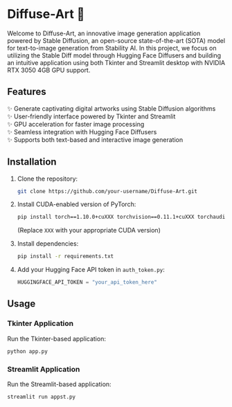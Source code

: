 # Diffuse-Art 🎨

Welcome to Diffuse-Art, an innovative image generation application powered by Stable Diffusion, an open-source state-of-the-art (SOTA) model for text-to-image generation from Stability AI. In this project, we focus on utilizing the Stable Diff model through Hugging Face Diffusers and building an intuitive application using both Tkinter and Streamlit desktop with NVIDIA RTX 3050 4GB GPU support.

## Features

✨ Generate captivating digital artworks using Stable Diffusion algorithms  
✨ User-friendly interface powered by Tkinter and Streamlit  
✨ GPU acceleration for faster image processing  
✨ Seamless integration with Hugging Face Diffusers  
✨ Supports both text-based and interactive image generation  

## Installation

1. Clone the repository:
   ```bash
   git clone https://github.com/your-username/Diffuse-Art.git
   ```

2. Install CUDA-enabled version of PyTorch:
   ```bash
   pip install torch==1.10.0+cuXXX torchvision==0.11.1+cuXXX torchaudio==0.10.0+cuXXX -f https://download.pytorch.org/whl/cuXXX/torch_stable.html
   ```
   (Replace `XXX` with your appropriate CUDA version)

3. Install dependencies:
   ```bash
   pip install -r requirements.txt
   ```

4. Add your Hugging Face API token in `auth_token.py`:
   ```python
   HUGGINGFACE_API_TOKEN = "your_api_token_here"
   ```

## Usage

### Tkinter Application

Run the Tkinter-based application:
```bash
python app.py
```

### Streamlit Application

Run the Streamlit-based application:
```bash
streamlit run appst.py
```

